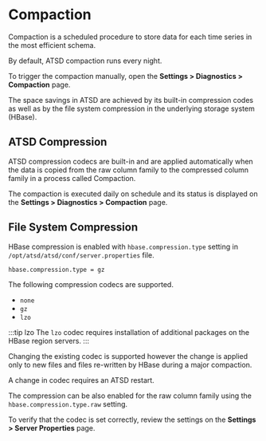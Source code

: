 # Compaction

Compaction is a scheduled procedure to store data for each time series in the most efficient schema.

By default, ATSD compaction runs every night.

To trigger the compaction manually, open the **Settings > Diagnostics > Compaction** page.

The space savings in ATSD are achieved by its built-in compression codes as well as by the file system compression in the underlying storage system (HBase).

## ATSD Compression

ATSD compression codecs are built-in and are applied automatically when the data is copied from the raw column family to the compressed column family in a process called Compaction.

The compaction is executed daily on schedule and its status is displayed on the **Settings > Diagnostics > Compaction** page.

## File System Compression

HBase compression is enabled with `hbase.compression.type` setting in `/opt/atsd/atsd/conf/server.properties` file.

```txt
hbase.compression.type = gz
```

The following compression codecs are supported.

* `none`
* `gz`
* `lzo`

<!-- markdownlint-enable MD032 -->
:::tip lzo
The `lzo` codec requires installation of additional packages on the HBase region servers.
:::
<!-- markdownlint-disable MD032 -->

Changing the existing codec is supported however the change is applied only to new files and files re-written by HBase during a major compaction.

A change in codec requires an ATSD restart.

The compression can be also enabled for the raw column family using the `hbase.compression.type.raw` setting.

To verify that the codec is set correctly, review the settings on the **Settings > Server Properties** page.